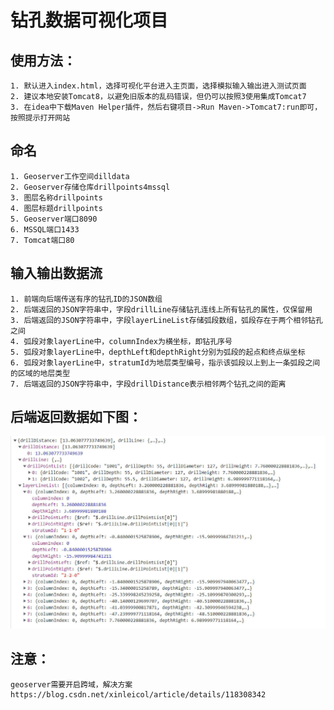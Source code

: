 # 钻孔数据可视化项目
## 使用方法：
    1. 默认进入index.html，选择可视化平台进入主页面，选择模拟输入输出进入测试页面
    2. 建议本地安装Tomcat8，以避免旧版本的乱码错误，但仍可以按照3使用集成Tomcat7
    3. 在idea中下载Maven Helper插件，然后右键项目->Run Maven->Tomcat7:run即可，按照提示打开网站

## 命名
    1. Geoserver工作空间dilldata
    2. Geoserver存储仓库drillpoints4mssql
    3. 图层名称drillpoints
    4. 图层标题drillpoints
    5. Geoserver端口8090
    6. MSSQL端口1433
    7. Tomcat端口80

## 输入输出数据流
    1. 前端向后端传送有序的钻孔ID的JSON数组
    2. 后端返回的JSON字符串中，字段drillLine存储钻孔连线上所有钻孔的属性，仅保留用
    3. 后端返回的JSON字符串中，字段layerLineList存储弧段数组，弧段存在于两个相邻钻孔之间
    4. 弧段对象layerLine中，columnIndex为横坐标，即钻孔序号
    5. 弧段对象layerLine中，depthLeft和depthRight分别为弧段的起点和终点纵坐标
    6. 弧段对象layerLine中，stratumId为地层类型编号，指示该弧段以上到上一条弧段之间的区域的地层类型
    7. 后端返回的JSON字符串中，字段drillDistance表示相邻两个钻孔之间的距离

## 后端返回数据如下图：
![SectionPloter数据结构](SectionPloter.jpg)

## 注意：
    geoserver需要开启跨域，解决方案https://blog.csdn.net/xinleicol/article/details/118308342
